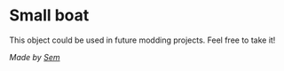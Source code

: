 # Small boat
This object could be used in future modding projects. Feel free to take it!

*Made by [Sem](https://sem-from-france.carrd.co/)*
